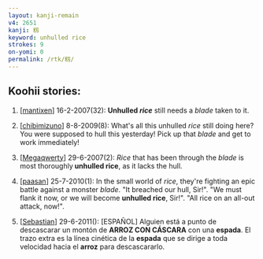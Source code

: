 ```yaml
---
layout: kanji-remain
v4: 2651
kanji: 籾
keyword: unhulled rice
strokes: 9
on-yomi: 0
permalink: /rtk/籾/
---
```


## Koohii stories: 

1) [<a href="http://kanji.koohii.com/profile/mantixen">mantixen</a>] 16-2-2007(32): <strong>Unhulled <em>rice</em></strong> still needs a <em>blade</em> taken to it.

2) [<a href="http://kanji.koohii.com/profile/chibimizuno">chibimizuno</a>] 8-8-2009(8): What&#039;s all this unhulled <em>rice</em> still doing here? You were supposed to hull this yesterday! Pick up that <em>blade</em> and get to work immediately!

3) [<a href="http://kanji.koohii.com/profile/Megaqwerty">Megaqwerty</a>] 29-6-2007(2): <em>Rice</em> that has been through the <em>blade</em> is most thoroughly<strong> unhulled rice</strong>, as it lacks the hull.

4) [<a href="http://kanji.koohii.com/profile/paasan">paasan</a>] 25-7-2010(1): In the small world of <em>rice</em>, they&#039;re fighting an epic battle against a monster <em>blade</em>. &quot;It breached our hull, Sir!&quot;. &quot;We must flank it now, or we will become <strong>unhulled rice</strong>, Sir!&quot;. &quot;All rice on an all-out attack, now!&quot;.

5) [<a href="http://kanji.koohii.com/profile/Sebastian">Sebastian</a>] 29-6-2011(): [ESPAÑOL] Alguien está a punto de descascarar un montón de <strong>ARROZ CON CÁSCARA</strong> con una <strong>espada</strong>. El trazo extra es la línea cinética de la <strong>espada</strong> que se dirige a toda velocidad hacia el <strong>arroz</strong> para descascararlo.


